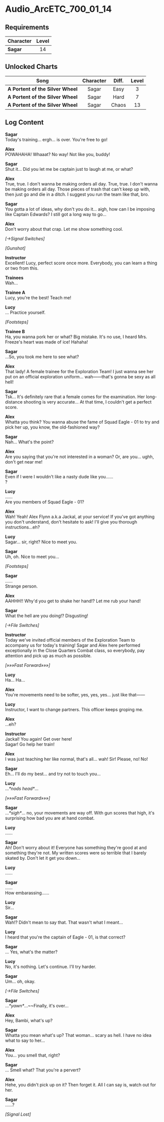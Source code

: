 # Audio_ArcETC_700_01_14
## Requirements
|Character|Level|
|---------|:---:|
|**Sagar**| 14  |

## Unlocked Charts
|              Song               |Character|Diff.|Level|
|---------------------------------|:-------:|:---:|:---:|
|**A Portent of the Silver Wheel**|  Sagar  |Easy |  3  |
|**A Portent of the Silver Wheel**|  Sagar  |Hard |  7  |
|**A Portent of the Silver Wheel**|  Sagar  |Chaos| 13  |

## Log Content
**Sagar**<br>
Today's training... ergh... is over. You're free to go!

**Alex**<br>
POWAHAHA! Whaaat? No way! Not like you, buddy!

**Sagar**<br>
Shut it... Did you let me be captain just to laugh at me, or what?

**Alex**<br>
True, true. I don't wanna be making orders all day. True, true. I don't wanna be making orders all day. Those pieces of trash that can't keep up with, then just go and die in a ditch. I suggest you run the team like that, bro.

**Sagar**<br>
You gotta a lot of ideas, why don't you do it... aigh, how can I be imposing like Captain Edwards? I still got a long way to go...

**Alex**<br>
Don't worry about that crap. Let me show something cool.

*[→Signal Switches]*

*\[Gunshot\]*

**Instructor**<br>
Excellent! Lucy, perfect score once more. Everybody, you can learn a thing or two from this.

**Trainees**<br>
Wah...

**Trainee A**<br>
Lucy, you're the best! Teach me!

**Lucy**<br>
... Practice yourself.

*\[Footsteps\]*

**Trainee B**<br>
Ha, you wanna pork her or what? Big mistake. It's no use, I heard Mrs. Freeze's heart was made of ice! Hahaha!

**Sagar**<br>
...So, you took me here to see what?

**Alex**<br>
That lady! A female trainee for the Exploration Team! I just wanna see her put on an official exploration uniform... wah——that's gonna be sexy as all hell!

**Sagar**<br>
Tsk... It's definitely rare that a female comes for the examination. Her long\-distance shooting is very accurate... At that time, I couldn't get a perfect score.

**Alex**<br>
Whatta you think? You wanna abuse the fame of Squad Eagle \- 01 to try and pick her up, you know, the old\-fashioned way?

**Sagar**<br>
Nah... What's the point?

**Alex**<br>
Are you saying that you're not interested in a woman? Or, are you... ughh, don't get near me!

**Sagar**<br>
Even if I were I wouldn't like a nasty dude like you......<br>
?

**Lucy**<br>
......<br>
Are you members of Squad Eagle \- 01?

**Alex**<br>
Wah! Yeah! Alex Flynn a.k.a Jackal, at your service! If you've got anything you don't understand, don't hesitate to ask! I'll give you thorough instructions...eh?

**Lucy**<br>
Sagar... sir, right? Nice to meet you.

**Sagar**<br>
Uh, oh. Nice to meet you...

*\[Footsteps\]*

**Sagar**<br>
......<br>
Strange person.

**Alex**<br>
AAHHH!! Why'd you get to shake her hand!? Let me rub your hand!

**Sagar**<br>
What the hell are you doing!? Disgusting!

*[→File Switches]*

**Instructor**<br>
Today we've invited official members of the Exploration Team to accompany us for today's training! Sagar and Alex here performed exceptionally in the Close Quarters Combat class, so everybody, pay attention and pick up as much as possible.

*[»»»Fast Forward»»»]*

**Lucy**<br>
Ha... Ha...

**Alex**<br>
You're movements need to be softer, yes, yes, yes... just like that——

**Lucy**<br>
Instructor, I want to change partners. This officer keeps groping me.

**Alex**<br>
...eh?

**Instructor**<br>
Jackal! You again! Get over here!<br>
Sagar! Go help her train!

**Alex**<br>
I was just teaching her like normal, that's all... wah! Sir! Please, no! No!

**Sagar**<br>
Eh... I'll do my best... and try not to touch you...

**Lucy**<br>
...*\*nods head\**...

*[»»»Fast Forward»»»]*

**Sagar**<br>
...*\*sigh\**... no, your movements are way off. With gun scores that high, it's surprising how bad you are at hand combat.

**Lucy**<br>
......

**Sagar**<br>
Ah! Don't worry about it! Everyone has something they're good at and something they're not. My written scores were so terrible that I barely skated by. Don't let it get you down...

**Lucy**<br>
......

**Sagar**<br>
……<br>
How embarassing……

**Lucy**<br>
Sir...

**Sagar**<br>
Wah!? Didn't mean to say that. That wasn't what I meant...

**Lucy**<br>
I heard that you're the captain of Eagle \- 01, is that correct?

**Sagar**<br>
... Yes, what's the matter?

**Lucy**<br>
No, it's nothing. Let's continue. I'll try harder.

**Sagar**<br>
Um... oh, okay.

*[→File Switches]*

**Sagar**<br>
...*\*yawn\**...~~Finally, it's over...

**Alex**<br>
Hey, Bambi, what's up?

**Sagar**<br>
Whatta you mean what's up? That woman... scary as hell. I have no idea what to say to her...

**Alex**<br>
You... you smell that, right?

**Sagar**<br>
... Smell what? That you're a pervert?

**Alex**<br>
Hehe, you didn't pick up on it? Then forget it. All I can say is, watch out for her.

**Sagar**<br>
......?

*[Signal Lost]*
